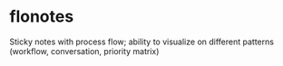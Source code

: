 # flonotes
Sticky notes with process flow; ability to visualize on different patterns (workflow, conversation, priority matrix)
